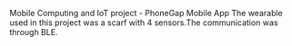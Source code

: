 Mobile Computing and IoT project - PhoneGap Mobile App 
The wearable used in this project was a scarf with 4 sensors.The communication was through BLE.

